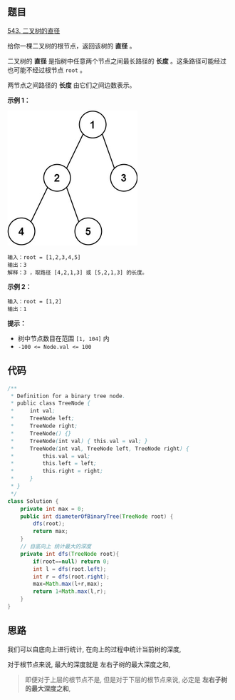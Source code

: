## 题目

[543. 二叉树的直径](https://leetcode.cn/problems/diameter-of-binary-tree/)

给你一棵二叉树的根节点，返回该树的 **直径** 。

二叉树的 **直径** 是指树中任意两个节点之间最长路径的 **长度** 。这条路径可能经过也可能不经过根节点 `root` 。

两节点之间路径的 **长度** 由它们之间边数表示。

 

**示例 1：**

![img](assets/diamtree.jpg)

```
输入：root = [1,2,3,4,5]
输出：3
解释：3 ，取路径 [4,2,1,3] 或 [5,2,1,3] 的长度。
```

**示例 2：**

```
输入：root = [1,2]
输出：1
```

 

**提示：**

- 树中节点数目在范围 `[1, 104]` 内
- `-100 <= Node.val <= 100`

## 代码

```java
/**
 * Definition for a binary tree node.
 * public class TreeNode {
 *     int val;
 *     TreeNode left;
 *     TreeNode right;
 *     TreeNode() {}
 *     TreeNode(int val) { this.val = val; }
 *     TreeNode(int val, TreeNode left, TreeNode right) {
 *         this.val = val;
 *         this.left = left;
 *         this.right = right;
 *     }
 * }
 */
class Solution {
    private int max = 0;
    public int diameterOfBinaryTree(TreeNode root) {
        dfs(root);
        return max;
    }
    // 自底向上 统计最大的深度
    private int dfs(TreeNode root){
        if(root==null) return 0;
        int l = dfs(root.left);
        int r = dfs(root.right);
        max=Math.max(l+r,max);
        return 1+Math.max(l,r);
    }
}
```

## 思路

我们可以自底向上进行统计,  在向上的过程中统计当前树的深度, 

对于根节点来说, 最大的深度就是 左右子树的最大深度之和, 

> 即便对于上层的根节点不是, 但是对于下层的根节点来说, 必定是 **左右子树的最大深度之和**, 